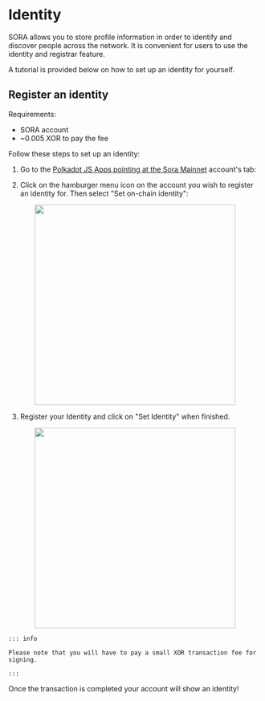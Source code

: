 # Identity

SORA allows you to store profile information in order to identify and discover people across the network. It is convenient for users to use the identity and registrar feature.

A tutorial is provided below on how to set up an identity for yourself.

## Register an identity

Requirements:

* SORA account
* ~0.005 XOR to pay the fee

Follow these steps to set up an identity:

1. Go to the [Polkadot JS Apps pointing at the Sora Mainnet](https://polkadot.js.org/apps/?rpc=wss%3A%2F%2Fws.sora2.soramitsu.co.jp#/accounts) account's tab:

2. Click on the hamburger menu icon on the account you wish to register an identity for. Then select "Set on-chain identity":

  <center><img src="/.gitbook/assets/id-select-menu.png" width="400"></center>

3. Register your Identity and click on "Set Identity" when finished.

  <center><img src="/.gitbook/assets/id-register-id.png" width="400"></center>

    ::: info

    Please note that you will have to pay a small XOR transaction fee for signing.

    :::

Once the transaction is completed your account will show an identity!
